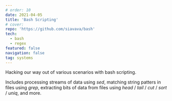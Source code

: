 ```yaml
---
# order: 10
date: 2021-04-05
title: 'Bash Scripting'
# cover: 
repo: 'https://github.com/siavava/bash'
tech:
  - bash
  - regex
featured: false
navigation: false
tag: systems
---
```


Hacking our way out of various scenarios with bash scripting.

Includes processing streams of data using _sed_,
matching string patters in files using _grep_,
extracting bits of data from files using _head_ / _tail_ / _cut_ / _sort_ / _uniq_,
and more.
